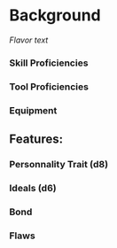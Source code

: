# Background

*Flavor text*

### Skill Proficiencies

### Tool Proficiencies

### Equipment


## Features:


### Personnality Trait (d8)


### Ideals (d6)

### Bond

### Flaws
